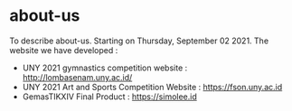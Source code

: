 # about-us
To describe about-us. Starting on Thursday, September 02 2021.
The website we have developed :
- UNY 2021 gymnastics competition website : http://lombasenam.uny.ac.id/
- UNY 2021 Art and Sports Competition Website : https://fson.uny.ac.id
- GemasTIKXIV Final Product : https://simolee.id
